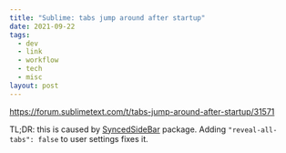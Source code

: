 ```yaml
---
title: "Sublime: tabs jump around after startup"
date: 2021-09-22
tags:
  - dev
  - link
  - workflow
  - tech
  - misc
layout: post
---
```


https://forum.sublimetext.com/t/tabs-jump-around-after-startup/31571

TL;DR: this is caused by [Synced​Side​Bar](https://packagecontrol.io/packages/SyncedSideBar) package. Adding `"reveal-all-tabs": false` to user settings fixes it.
